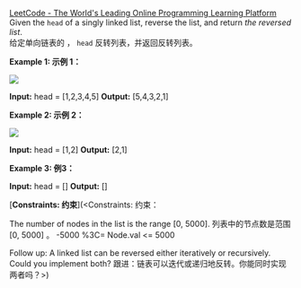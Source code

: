 [LeetCode - The World's Leading Online Programming Learning Platform](https://leetcode.com/problems/reverse-linked-list/?envType=study-plan-v2&envId=leetcode-75)  
Given the `head` of a singly linked list, reverse the list, and return _the reversed list_.  
给定单向链表的 ， `head` 反转列表，并返回反转列表。

**Example 1: 示例 1：**

![](https://assets.leetcode.com/uploads/2021/02/19/rev1ex1.jpg)

**Input:** head = [1,2,3,4,5]
**Output:** [5,4,3,2,1]

**Example 2: 示例 2：**

![](https://assets.leetcode.com/uploads/2021/02/19/rev1ex2.jpg)

**Input:** head = [1,2]
**Output:** [2,1]

**Example 3: 例3：**

**Input:** head = []
**Output:** []

[**Constraints: 约束**](<Constraints: 约束：

The number of nodes in the list is the range [0, 5000].
列表中的节点数是范围 [0, 5000] 。
-5000 %3C= Node.val <= 5000
 

Follow up: A linked list can be reversed either iteratively or recursively. Could you implement both?
跟进：链表可以迭代或递归地反转。你能同时实现两者吗？>)



